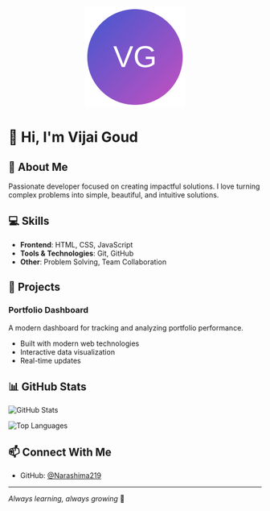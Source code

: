 <div align="center">
  <img src=".github/profile.svg" alt="Vijai Goud" width="200" height="200"/>
</div>

# 👋 Hi, I'm Vijai Goud

## 🚀 About Me
Passionate developer focused on creating impactful solutions. I love turning complex problems into simple, beautiful, and intuitive solutions.

## 💻 Skills
- **Frontend**: HTML, CSS, JavaScript
- **Tools & Technologies**: Git, GitHub
- **Other**: Problem Solving, Team Collaboration

## 🌟 Projects
### Portfolio Dashboard
A modern dashboard for tracking and analyzing portfolio performance.
- Built with modern web technologies
- Interactive data visualization
- Real-time updates

## 📊 GitHub Stats
![GitHub Stats](https://github-readme-stats.vercel.app/api?username=Narashima219&show_icons=true&theme=radical)

![Top Languages](https://github-readme-stats.vercel.app/api/top-langs/?username=Narashima219&layout=compact&theme=radical)

## 📫 Connect With Me
- GitHub: [@Narashima219](https://github.com/Narashima219)

---
*Always learning, always growing* 🌱